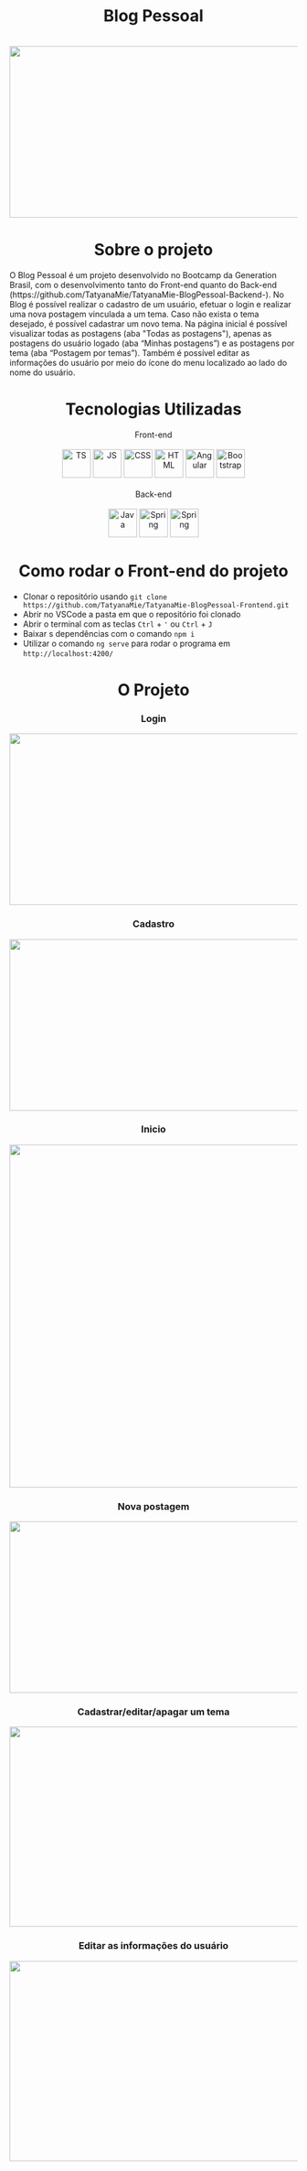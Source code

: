 <div align="center">

# Blog Pessoal
<br>
<img height="300 px" width= "750px" src= "https://user-images.githubusercontent.com/95664189/158499036-e6d2e6e9-8700-4c75-8d12-92ae431cc57f.png" >
</div>

<div align="center">
  
# Sobre o projeto
  
</div>
O Blog Pessoal é um projeto desenvolvido no Bootcamp da Generation Brasil, com o desenvolvimento tanto do Front-end quanto do Back-end (https://github.com/TatyanaMie/TatyanaMie-BlogPessoal-Backend-).
No Blog é possível realizar o cadastro de um usuário, efetuar o login e realizar uma nova postagem vinculada a um tema.
Caso não exista o tema desejado, é possível cadastrar um novo tema. 
Na página inicial é possível visualizar todas as postagens (aba "Todas as postagens"), apenas as postagens do usuário logado (aba “Minhas postagens”) e as postagens por tema (aba “Postagem por temas”). 
Também é possível editar as informações do usuário por meio do ícone do menu localizado ao lado do nome do usuário.



<div align="center">
  
# Tecnologias Utilizadas
  
</div>

<div align="center"> Front-end </div>

<div style="display: inline_block" align="center"><br>
<img alt="TS" height="50" width="50" src="https://cdn.jsdelivr.net/gh/devicons/devicon/icons/typescript/typescript-plain.svg" />
<img alt="JS" height="50" width="50" src="https://cdn.jsdelivr.net/gh/devicons/devicon/icons/javascript/javascript-plain.svg" />
<img  alt="CSS" height="50" width="50"  src="https://cdn.jsdelivr.net/gh/devicons/devicon/icons/css3/css3-plain.svg" />
<img alt="HTML" height="50" width="50" src="https://cdn.jsdelivr.net/gh/devicons/devicon/icons/html5/html5-plain.svg" />
<img alt="Angular" height="50" width="50" src="https://cdn.jsdelivr.net/gh/devicons/devicon/icons/angularjs/angularjs-plain.svg" />
<img alt="Bootstrap" height="50" width="50" src="https://cdn.jsdelivr.net/gh/devicons/devicon/icons/bootstrap/bootstrap-plain.svg" />
</div>
<br>
<div align="center"> Back-end </div>
<div style="display: inline_block" align="center"><br>
<img alt="Java" height="50" width="50" src="https://cdn.jsdelivr.net/gh/devicons/devicon/icons/java/java-plain-wordmark.svg" />
<img alt="Spring" height="50" width="50" src="https://cdn.jsdelivr.net/gh/devicons/devicon/icons/spring/spring-original.svg" />
<img alt="Spring" height="50" width="50"  src="https://cdn.jsdelivr.net/gh/devicons/devicon/icons/mysql/mysql-original.svg" />
</div>

<div align="center">
  
# Como rodar o Front-end do projeto
  
</div>

- Clonar o repositório usando `git clone https://github.com/TatyanaMie/TatyanaMie-BlogPessoal-Frontend.git`
- Abrir no VSCode a pasta em que o repositório foi clonado
- Abrir o terminal com as teclas `Ctrl` + `'` ou `Ctrl` + `J`
- Baixar s dependências com o comando `npm i` 
- Utilizar o comando `ng serve` para rodar o programa em `http://localhost:4200/`

<div align="center">

# O Projeto
  
</div>

<div align="center">
  
### Login

<img height="300 px" width= "700px" src= "https://user-images.githubusercontent.com/95664189/158504885-e960a2ad-0fec-409a-97be-5de23a4db7bf.png" >
  
### Cadastro
<img height="300 px" width= "700px" src= "https://user-images.githubusercontent.com/95664189/158504790-ceff94d6-a95a-471d-b7c8-7d4c49d87a52.png" >
  
### Inicio
<img height="600 px" width= "700px" src= "https://user-images.githubusercontent.com/95664189/158506242-67832991-8478-4e43-9ddb-54fe6c04dbe9.png" >
  
### Nova postagem
<img height="300 px" width= "700px" src= "https://user-images.githubusercontent.com/95664189/158506355-7bf106e1-99b7-4e69-b09c-9cb5850a14f3.png" >
  
### Cadastrar/editar/apagar um tema
<img height="350 px" width= "700px" src= "https://user-images.githubusercontent.com/95664189/158506550-ecfed7d7-d0ac-459f-942f-2212257e9d51.png" >
  
### Editar as informações do usuário
<img height="350 px" width= "700px" src= "https://user-images.githubusercontent.com/95664189/158506821-0d91923c-4c5e-4a1d-922a-af3a409a4871.png" >

</div>



